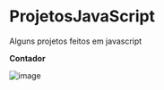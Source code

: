 # ProjetosJavaScript
Alguns projetos feitos em javascript


<strong>Contador</strong>

![image](https://user-images.githubusercontent.com/62738232/148104710-e7697e7d-c1da-45cd-8715-e7dd9131c08f.png)
